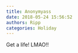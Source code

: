 ```yaml
---
title: Anonymyass
date: 2018-05-24 15:56:52
authors: Ripp
categories: Holiday
---
```


 Get a life! LMAO!!